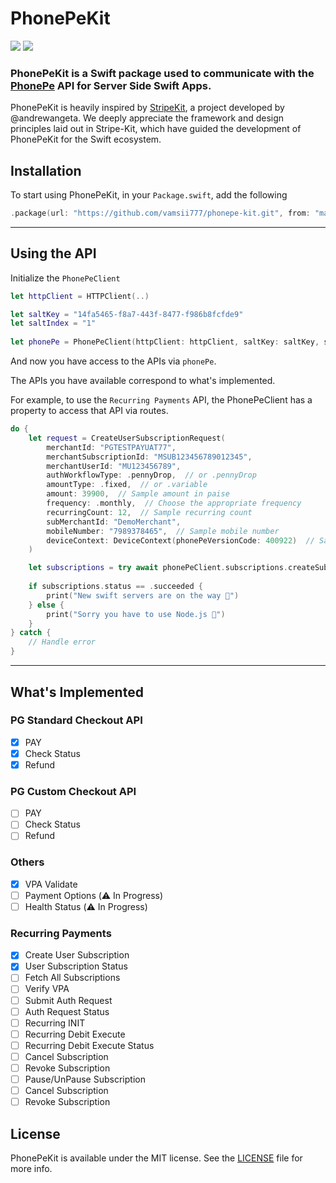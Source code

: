 # PhonePeKit

![](https://img.shields.io/badge/Swift-5.9-lightgrey.svg?style=svg)
![](https://img.shields.io/badge/SwiftNio-2-lightgrey.svg?style=svg)

### PhonePeKit is a Swift package used to communicate with the [PhonePe](https://phonepe.com) API for Server Side Swift Apps.

PhonePeKit is heavily inspired by [StripeKit](https://github.com/vapor-community/stripe-kit/), a project developed by @andrewangeta. We deeply appreciate the framework and design principles laid out in Stripe-Kit, which have guided the development of PhonePeKit for the Swift ecosystem.

## Installation

To start using PhonePeKit, in your `Package.swift`, add the following

```swift
.package(url: "https://github.com/vamsii777/phonepe-kit.git", from: "main")
```

---

## Using the API

Initialize the `PhonePeClient`

```swift
let httpClient = HTTPClient(..)

let saltKey = "14fa5465-f8a7-443f-8477-f986b8fcfde9"
let saltIndex = "1"
   
let phonePe = PhonePeClient(httpClient: httpClient, saltKey: saltKey, saltIndex: saltIndex, environment: .sandbox)
```

And now you have access to the APIs via `phonePe`.

The APIs you have available correspond to what's implemented.

For example, to use the `Recurring Payments` API, the PhonePeClient has a property to access that API via routes.

```swift
do {
    let request = CreateUserSubscriptionRequest(
        merchantId: "PGTESTPAYUAT77",
        merchantSubscriptionId: "MSUB123456789012345",
        merchantUserId: "MU123456789",
        authWorkflowType: .pennyDrop,  // or .pennyDrop
        amountType: .fixed,  // or .variable
        amount: 39900,  // Sample amount in paise
        frequency: .monthly,  // Choose the appropriate frequency
        recurringCount: 12,  // Sample recurring count
        subMerchantId: "DemoMerchant",
        mobileNumber: "7989378465",  // Sample mobile number
        deviceContext: DeviceContext(phonePeVersionCode: 400922)  // Sample device context
    )

    let subscriptions = try await phonePeClient.subscriptions.createSubscription(request: request)
    
    if subscriptions.status == .succeeded {
        print("New swift servers are on the way 🚀")
    } else {
        print("Sorry you have to use Node.js 🤢")
    }
} catch {
    // Handle error
}
```

---

## What's Implemented

### PG Standard Checkout API

- [x] PAY 
- [x] Check Status 
- [x] Refund

### PG Custom Checkout API

- [ ] PAY
- [ ] Check Status
- [ ] Refund

### Others

- [x] VPA Validate
- [ ] Payment Options (⚠️ In Progress)
- [ ] Health Status (⚠️ In Progress)

### Recurring Payments

- [x] Create User Subscription
- [x] User Subscription Status
- [ ] Fetch All Subscriptions
- [ ] Verify VPA
- [ ] Submit Auth Request
- [ ] Auth Request Status
- [ ] Recurring INIT
- [ ] Recurring Debit Execute
- [ ] Recurring Debit Execute Status
- [ ] Cancel Subscription
- [ ] Revoke Subscription
- [ ] Pause/UnPause Subscription
- [ ] Cancel Subscription
- [ ] Revoke Subscription

## License
PhonePeKit is available under the MIT license. See the [LICENSE](LICENSE) file for more info.